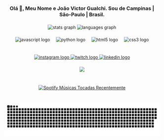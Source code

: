 <h3 align="center">Olá 👋, Meu Nome e João Victor Gualchi. Sou de Campinas | São-Paulo | Brasil.</h3>

###

<div align="center">
  <img src="https://github-readme-stats.vercel.app/api?username=tcigualchi&hide_title=false&hide_rank=false&show_icons=true&include_all_commits=true&count_private=true&disable_animations=false&theme=dracula&locale=pt-br&hide_border=false" height="150" alt="stats graph"  />
  <img src="https://github-readme-stats.vercel.app/api/top-langs?username=tcigualchi&locale=pt-br&hide_title=false&layout=compact&card_width=320&langs_count=5&theme=dracula&hide_border=false" height="150" alt="languages graph"  />
</div>

###

<div align="center">
  <img src="https://cdn.jsdelivr.net/gh/devicons/devicon/icons/javascript/javascript-original.svg" height="30" alt="javascript logo"  />
  <img width="12" />
  <img src="https://cdn.jsdelivr.net/gh/devicons/devicon/icons/python/python-original.svg" height="30" alt="python logo"  />
  <img width="12" />
  <img src="https://cdn.jsdelivr.net/gh/devicons/devicon/icons/html5/html5-original.svg" height="30" alt="html5 logo"  />
  <img width="12" />
  <img src="https://cdn.jsdelivr.net/gh/devicons/devicon/icons/css3/css3-original.svg" height="30" alt="css3 logo"  />
</div>

###

<br clear="both">

<div align="center">
  <a href="https://www.instagram.com/joaovictorgualchi/" target="_blank">
    <img src="https://img.shields.io/static/v1?message=Instagram&logo=instagram&label=&color=9330ac&logoColor=white&labelColor=&style=for-the-badge" height="35" alt="instagram logo"  />
  </a>
  <a href="https://www.twitch.tv/funnyzinhu" target="_blank">
    <img src="https://img.shields.io/static/v1?message=Twitch&logo=twitch&label=&color=9330ac&logoColor=white&labelColor=&style=for-the-badge" height="35" alt="twitch logo"  />
  </a>
  <a href="https://www.linkedin.com/in/jo%C3%A3o-victor-gualchi-b19460220/" target="_blank">
    <img src="https://img.shields.io/static/v1?message=LinkedIn&logo=linkedin&label=&color=9330ac&logoColor=white&labelColor=&style=for-the-badge" height="35" alt="linkedin logo"  />
  </a>
</div>

###

<div align="center">
  <img height="160" src="https://i.imgur.com/LaGM3se.jpeg"  />
</div>

###

<br clear="both">

<div align="center">
  <a href="https://open.spotify.com/user/22ghpciw4rvvnvfd6bfzpl7ty">
    <img src="https://spotify-recently-played-readme.vercel.app/api?user=22ghpciw4rvvnvfd6bfzpl7ty" alt="Spotify Músicas Tocadas Recentemente"  />
  </a>
</div>

###

<br clear="both">

<div align="center">
<img src="https://raw.githubusercontent.com/tcigualchi/tcigualchi/output/snake.svg" alt="Snake animation" />
</div>

###
